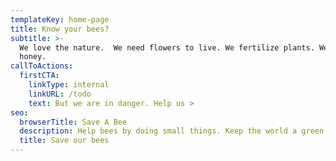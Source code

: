 ```yaml
---
templateKey: home-page
title: Know your bees?
subtitle: >-
  We love the nature.  We need flowers to live. We fertilize plants. We make
  honey.
callToActions:
  firstCTA:
    linkType: internal
    linkURL: /todo
    text: But we are in danger. Help us >
seo:
  browserTitle: Save A Bee
  description: Help bees by doing small things. Keep the world a green place.
  title: Save our bees
---
```



